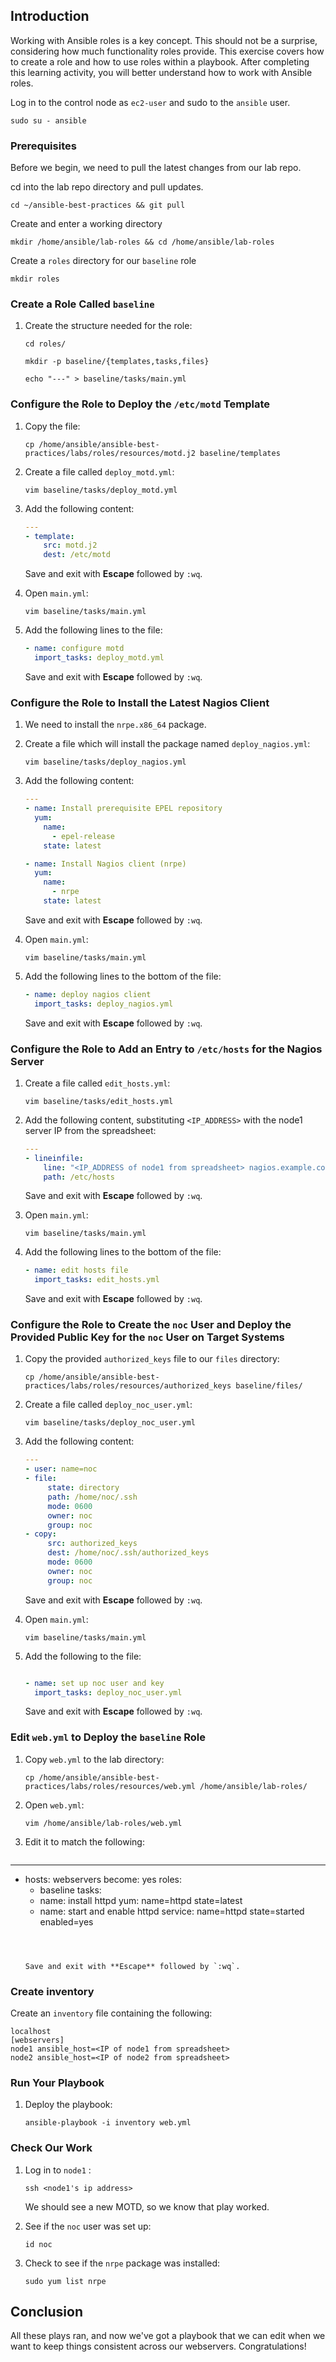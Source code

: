 ## Introduction

Working with Ansible roles is a key concept. This should not be a surprise, considering how much functionality roles provide. This exercise covers how to create a role and how to use roles within a playbook. After completing this learning activity, you will better understand how to work with Ansible roles.

Log in to the control node as `ec2-user` and sudo to the `ansible` user.
 ```
 sudo su - ansible
 ```

### Prerequisites

Before we begin, we need to pull the latest changes from our lab repo.

cd into the lab repo directory and pull updates.

```
cd ~/ansible-best-practices && git pull
```



 Create and enter a working directory

 ```
 mkdir /home/ansible/lab-roles && cd /home/ansible/lab-roles
 ```



Create a `roles` directory for our `baseline` role 

```
mkdir roles
```



### Create a Role Called `baseline` 

1. Create the structure needed for the role:

   `cd roles/ `

   `mkdir -p baseline/{templates,tasks,files}  `

   `echo "---" > baseline/tasks/main.yml `

### Configure the Role to Deploy the `/etc/motd` Template

1. Copy the file:

   `cp /home/ansible/ansible-best-practices/labs/roles/resources/motd.j2 baseline/templates `

2. Create a file called `deploy_motd.yml`:

   `vim baseline/tasks/deploy_motd.yml `

3. Add the following content:

   ```yaml
   ---
   - template:
       src: motd.j2
       dest: /etc/motd
   ```

   

   Save and exit with **Escape** followed by `:wq`.

4. Open `main.yml`:

   `vim baseline/tasks/main.yml `

5. Add the following lines to the file:

   ```yaml
   - name: configure motd
     import_tasks: deploy_motd.yml
   ```

   Save and exit with **Escape** followed by `:wq`.

### Configure the Role to Install the Latest Nagios Client

1. We need to install the `nrpe.x86_64` package.

2. Create a file which will install the package named `deploy_nagios.yml`:

   `vim baseline/tasks/deploy_nagios.yml `

3. Add the following content:

   ```yaml
   ---
   - name: Install prerequisite EPEL repository
     yum:
       name:
         - epel-release
       state: latest
   
   - name: Install Nagios client (nrpe)
     yum:
       name:
         - nrpe
       state: latest
   ```

   

   Save and exit with **Escape** followed by `:wq`.

4. Open `main.yml`:

   `vim baseline/tasks/main.yml `

5. Add the following lines to the bottom of the file:

   ```yaml
   - name: deploy nagios client
     import_tasks: deploy_nagios.yml
   ```

   Save and exit with **Escape** followed by `:wq`.

   

### Configure the Role to Add an Entry to `/etc/hosts` for the Nagios Server

1. Create a file called `edit_hosts.yml`:

   `vim baseline/tasks/edit_hosts.yml `

2. Add the following content, substituting `<IP_ADDRESS>` with the node1 server IP from the spreadsheet:

   ```yaml
   ---
   - lineinfile:
       line: "<IP_ADDRESS of node1 from spreadsheet> nagios.example.com"
       path: /etc/hosts
   ```

   

   Save and exit with **Escape** followed by `:wq`.

3. Open `main.yml`:

   `vim baseline/tasks/main.yml `

4. Add the following lines to the bottom of the file:

   ```yaml
   - name: edit hosts file
     import_tasks: edit_hosts.yml
   ```

   

   Save and exit with **Escape** followed by `:wq`.

### Configure the Role to Create the `noc` User and Deploy the Provided Public Key for the `noc` User on Target Systems

1. Copy the provided `authorized_keys` file to our `files` directory:

   `cp /home/ansible/ansible-best-practices/labs/roles/resources/authorized_keys baseline/files/ `

2. Create a file called `deploy_noc_user.yml`:

   `vim baseline/tasks/deploy_noc_user.yml `

3. Add the following content:

   ```yaml
   ---
   - user: name=noc
   - file:
        state: directory
        path: /home/noc/.ssh
        mode: 0600
        owner: noc
        group: noc
   - copy:
        src: authorized_keys
        dest: /home/noc/.ssh/authorized_keys
        mode: 0600
        owner: noc
        group: noc
   ```

   

   Save and exit with **Escape** followed by `:wq`.

4. Open `main.yml`:

   `vim baseline/tasks/main.yml `

5. Add the following to the file:

   ```yaml
   
   - name: set up noc user and key
     import_tasks: deploy_noc_user.yml
   ```

   

   Save and exit with **Escape** followed by `:wq`.

### Edit `web.yml` to Deploy the `baseline` Role

1. Copy `web.yml` to the lab directory:

   `cp /home/ansible/ansible-best-practices/labs/roles/resources/web.yml /home/ansible/lab-roles/ `

2. Open `web.yml`:

   `vim /home/ansible/lab-roles/web.yml `

3. Edit it to match the following:

   ```yaml
---
- hosts: webservers
  become: yes
  roles:
    - baseline
  tasks:
    - name: install httpd
      yum: name=httpd state=latest
    - name: start and enable httpd
      service: name=httpd state=started enabled=yes
   ```

   

   Save and exit with **Escape** followed by `:wq`.

### Create inventory

Create an `inventory` file containing the following: 

```
localhost
[webservers]
node1 ansible_host=<IP of node1 from spreadsheet> 
node2 ansible_host=<IP of node2 from spreadsheet> 
```



### Run Your Playbook 

1. Deploy the playbook:

   `ansible-playbook -i inventory web.yml `

### Check Our Work

1. Log in to `node1` :

   `ssh <node1's ip address> `

   We should see a new MOTD, so we know that play worked.

2. See if the `noc` user was set up:

   `id noc `

3. Check to see if the `nrpe` package was installed:

   `sudo yum list nrpe `

## Conclusion

All these plays ran, and now we've got a playbook that we can edit when we want to keep things consistent across our webservers. Congratulations!
